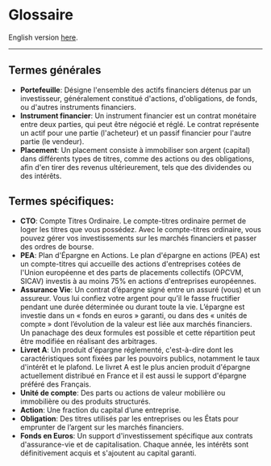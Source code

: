 # Glossaire

English version [here](GLOSSARY.md).

---

## Termes générales
- **Portefeuille**: Désigne l'ensemble des actifs financiers détenus par un investisseur, généralement constitué d'actions, d'obligations, de fonds, ou d'autres instruments financiers.
- **Instrument financier**: Un instrument financier est un contrat monétaire entre deux parties, qui peut être négocié et réglé. Le contrat représente un actif pour une partie (l'acheteur) et un passif financier pour l'autre partie (le vendeur).
- **Placement**: Un placement consiste à immobiliser son argent (capital) dans différents types de titres, comme des actions ou des obligations, afin d'en tirer des revenus ultérieurement, tels que des dividendes ou des intérêts.

## Termes spécifiques:
- **CTO**: Compte Titres Ordinaire. Le compte-titres ordinaire permet de loger les titres que vous possédez. Avec le compte-titres ordinaire, vous pouvez gérer vos investissements sur les marchés financiers et passer des ordres de bourse.
- **PEA**: Plan d'Épargne en Actions. Le plan d'épargne en actions (PEA) est un compte-titres qui accueille des actions d'entreprises cotées de l'Union européenne et des parts de placements collectifs (OPCVM, SICAV) investis à au moins 75% en actions d'entreprises européennes.
- **Assurance Vie**: Un contrat d’épargne signé entre un assuré (vous) et un assureur. Vous lui confiez votre argent pour qu’il le fasse fructifier pendant une durée déterminée ou durant toute la vie. L’épargne est investie dans un « fonds en euros » garanti, ou dans des « unités de compte » dont l’évolution de la valeur est liée aux marchés financiers. Un panachage des deux formules est possible et cette répartition peut être modifiée en réalisant des arbitrages.
- **Livret A**: Un produit d'épargne réglementé, c'est-à-dire dont les caractéristiques sont fixées par les pouvoirs publics, notamment le taux d'intérêt et le plafond. Le livret A est le plus ancien produit d'épargne actuellement distribué en France et il est aussi le support d'épargne préféré des Français.
- **Unité de compte**: Des parts ou actions de valeur mobilière ou immobilière ou des produits structurés.
- **Action**: Une fraction du capital d’une entreprise.
- **Obligation**: Des titres utilisés par les entreprises ou les États pour emprunter de l’argent sur les marchés financiers.
- **Fonds en Euros**: Un support d'investissement spécifique aux contrats d'assurance-vie et de capitalisation. Chaque année, les intérêts sont définitivement acquis et s'ajoutent au capital garanti.
